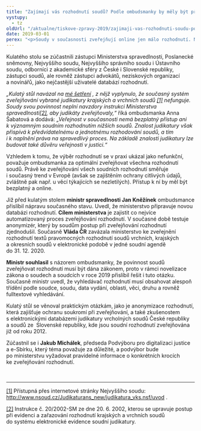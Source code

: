 ```yaml
---
title: "Zajímají vás rozhodnutí soudů? Podle ombudsmanky by měly být přístupné online"
vystupy:
  - tz
oldUrl: "/aktualne/tiskove-zpravy-2019/zajimaji-vas-rozhodnuti-soudu-podle-ombudsmanky-by-mely-byt-pristupne-online"
date: 2019-03-01
perex: "<p>Soudy v současnosti zveřejňují online jen málo rozhodnutí. Navzdory povinnosti (od roku 2002) zveřejňovat aspoň významná rozhodnutí, některé soudy nezveřejňují vůbec nic. Tomuto tématu se věnoval kulatý stůl na téma Elektronické zveřejňování rozhodnutí soudů, který se uskutečnil 28. února v sídle ombudsmanky. Zaměřil se na otázku, jak nejlépe online zveřejňovat rozhodnutí soudů, aby byla zdarma v anonymizované formě přístupná široké veřejnosti. </p>"
---
```


<!-- imported from the old website -->

<p>Kulatého stolu se zúčastnili zástupci Ministerstva spravedlnosti, Poslanecké sněmovny, Nejvyššího soudu, Nejvyššího správního soudu i Ústavního soudu, odborníci z akademické sféry z České i Slovenské republiky, zástupci soudů, ale rovněž zástupci advokátů, neziskových organizací a novinářů, jako nejčastější uživatelé databází rozhodnutí.</p> <p><i>„Kulatý stůl navázal na <a title="Otevření do nového okna" href="http://eso.ochrance.cz/Nalezene/Edit/4496" target="_blank">mé šetření</a> , z nějž vyplynulo, že současný systém zveřejňování vybrané judikatury krajských a vrchních soudů <a href="file:///C:/Users/biler/Documents/Tiskov%C3%A9%20zpr%C3%A1vy/E-judikatura%20kulat%C3%BD%20st%C5%AFl/Tiskov%C3%A1%20zpr%C3%A1va%20-%20e-judikatura_aktualizovan%C3%A1.docx#_ftn1" name="_ftnref1">[1]</a> nefunguje. Soudy svou povinnost neplní navzdory instrukci Ministerstva spravedlnosti<a href="file:///C:/Users/biler/Documents/Tiskov%C3%A9%20zpr%C3%A1vy/E-judikatura%20kulat%C3%BD%20st%C5%AFl/Tiskov%C3%A1%20zpr%C3%A1va%20-%20e-judikatura_aktualizovan%C3%A1.docx#_ftn2" name="_ftnref2">[2]</a>, aby judikáty zveřejňovaly,“</i> říká ombudsmanka Anna Šabatová a dodává: <i>„Veřejnost v současnosti nemá bezplatný přístup ani k významným soudním rozhodnutím nižších soudů. Znalost judikatury však přispívá k předvídatelnému a jednotnému rozhodování soudů, a tím i k naplnění práva na spravedlivý proces. Na základě znalosti judikatury lze budovat také důvěru veřejnosti v justici.“</i></p> <p>Vzhledem k tomu, že výběr rozhodnutí se v praxi ukázal jako nefunkční, považuje ombudsmanka za optimální zveřejňovat všechna rozhodnutí soudů. Právě ke zveřejňování všech soudních rozhodnutí směřuje i současný trend v Evropě (avšak se zajištěním ochrany citlivých údajů, zvláštně pak např. u věcí týkajících se nezletilých). Přístup k ní by měl být bezplatný a online. </p> <p>Již před kulatým stolem <b>ministr spravedlnosti Jan Kněžínek</b> ombudsmance přislíbil nápravu současného stavu. Uvedl, že ministerstvo připravuje novou databázi rozhodnutí. <b>Cílem ministerstva</b> je zajistit co nejvíce automatizovaný proces zveřejňování rozhodnutí. V současné době testuje anonymizér, který by soudům postup při zveřejňování rozhodnutí zjednodušil. Současně <b>Vláda ČR</b> zavázala ministerstvo ke zveřejnění rozhodnutí textů pravomocných rozhodnutí soudů vrchních, krajských a okresních soudů v elektronické podobě v jedné soudní agendě do 31. 12. 2020.</p> <p><b>Ministr souhlasil</b> s názorem ombudsmanky, že povinnost soudů zveřejňovat rozhodnutí musí být dána zákonem, proto v rámci novelizace zákona o soudech a soudcích v roce 2019 přislíbil řešit i tuto otázku. Současně ministr uvedl, že vyhledávač rozhodnutí musí obsahovat alespoň třídění podle soudce, soudu, data vydání, oblasti, věci, druhu a rovněž fulltextové vyhledávání.</p> <p>Kulatý stůl se věnoval praktickým otázkám, jako je anonymizace rozhodnutí, která zajišťuje ochranu soukromí při zveřejňování, a také zkušenostem s elektronickými databázemi judikatury vrcholných soudů České republiky a soudů ze  Slovenské republiky, kde jsou soudní rozhodnutí zveřejňována již od roku 2012. </p> <p>Zúčastnil se i <b>Jakub Michálek</b>, předseda Podvýboru pro digitalizaci justice a e-Sbírku, který téma považuje za důležité, a podvýbor bude po ministerstvu vyžadovat pravidelné informace o konkrétních krocích ke zveřejňování rozhodnutí.</p> <br /> <hr /> <p><a href="file:///C:/Users/biler/Documents/Tiskov%C3%A9%20zpr%C3%A1vy/E-judikatura%20kulat%C3%BD%20st%C5%AFl/Tiskov%C3%A1%20zpr%C3%A1va%20-%20e-judikatura_aktualizovan%C3%A1.docx#_ftnref1" name="_ftn1">[1]</a> Přístupná přes internetové stránky Nejvyššího soudu: <a title="Otevření do nového okna" href="http://www.nsoud.cz/Judikaturans_new/judikatura_vks.nsf/uvod" target="_blank">http://www.nsoud.cz/Judikaturans_new/judikatura_vks.nsf/uvod</a> . </p> <p><a href="file:///C:/Users/biler/Documents/Tiskov%C3%A9%20zpr%C3%A1vy/E-judikatura%20kulat%C3%BD%20st%C5%AFl/Tiskov%C3%A1%20zpr%C3%A1va%20-%20e-judikatura_aktualizovan%C3%A1.docx#_ftnref2" name="_ftn2">[2]</a> Instrukce č. 20/2002-SM ze dne 20. 6. 2002, kterou se upravuje postup při evidenci a zařazování rozhodnutí krajských a vrchních soudů do systému elektronické evidence soudní judikatury.</p>
